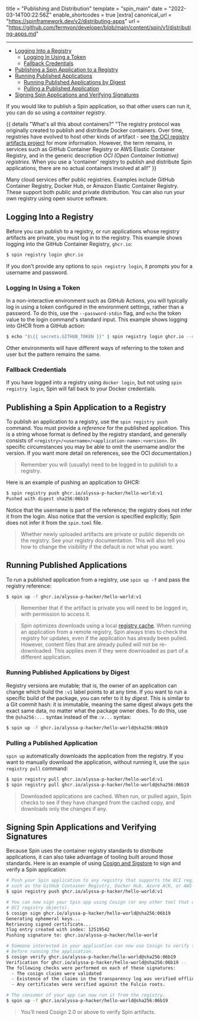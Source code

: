 title = "Publishing and Distribution"
template = "spin_main"
date = "2022-03-14T00:22:56Z"
enable_shortcodes = true
[extra]
canonical_url = "https://spinframework.dev/v2/distributing-apps"
url = "https://github.com/fermyon/developer/blob/main/content/spin/v1/distributing-apps.md"

---
- [Logging Into a Registry](#logging-into-a-registry)
  - [Logging In Using a Token](#logging-in-using-a-token)
  - [Fallback Credentials](#fallback-credentials)
- [Publishing a Spin Application to a Registry](#publishing-a-spin-application-to-a-registry)
- [Running Published Applications](#running-published-applications)
  - [Running Published Applications by Digest](#running-published-applications-by-digest)
  - [Pulling a Published Application](#pulling-a-published-application)
- [Signing Spin Applications and Verifying Signatures](#signing-spin-applications-and-verifying-signatures)

If you would like to publish a Spin application, so that other users can run it, you can do so using a _container registry_.

{{ details "What's all this about containers?" "The registry protocol was originally created to publish and distribute Docker containers. Over time, registries have evolved to host other kinds of artifact - see [the OCI registry artifacts project](https://github.com/opencontainers/artifacts) for more information. However, the term remains, in services such as GitHub Container Registry or AWS Elastic Container Registry, and in the generic description _OCI (Open Container Initiative) registries_. When you use a 'container' registry to publish and distribute Spin applications, there are no actual containers involved at all!" }}

Many cloud services offer public registries.  Examples include GitHub Container Registry, Docker Hub, or Amazon Elastic Container Registry.  These support both public and private distribution.  You can also run your own registry using open source software.

## Logging Into a Registry

Before you can publish to a registry, or run applications whose registry artifacts are private, you must log in to the registry.  This example shows logging into the GitHub Container Registry, `ghcr.io`:

<!-- @selectiveCpy -->

```bash
$ spin registry login ghcr.io
```

If you don't provide any options to `spin registry login`, it prompts you for a username and password.

### Logging In Using a Token

In a non-interactive environment such as GitHub Actions, you will typically log in using a token configured in the environment settings, rather than a password.  To do this, use the `--password-stdin` flag, and `echo` the token value to the login command's standard input.  This example shows logging into GHCR from a GitHub action:

<!-- @noCpy -->

```bash
$ echo "$\{{ secrets.GITHUB_TOKEN }}" | spin registry login ghcr.io --username $\{{ github.actor }} --password-stdin
```

Other environments will have different ways of referring to the token and user but the pattern remains the same.

### Fallback Credentials

If you have logged into a registry using `docker login`, but not using `spin registry login`, Spin will fall back to your Docker credentials.

## Publishing a Spin Application to a Registry

To publish an application to a registry, use the `spin registry push` command.  You must provide a _reference_ for the published application.  This is a string whose format is defined by the registry standard, and generally consists of `<registry>/<username>/<application-name>:<version>`.  (In specific circumstances you may be able to omit the username and/or the version.  If you want more detail on references, see the OCI documentation.)

> Remember you will (usually) need to be logged in to publish to a registry.

Here is an example of pushing an application to GHCR:

<!-- @nocpy -->

```bash
$ spin registry push ghcr.io/alyssa-p-hacker/hello-world:v1
Pushed with digest sha256:06b19
```

Notice that the username is part of the reference; the registry does not infer it from the login.  Also notice that the version is specified explicitly; Spin does not infer it from the `spin.toml` file.

> Whether newly uploaded artifacts are private or public depends on the registry.  See your registry documentation.  This will also tell you how to change the visibility if the default is not what you want.

## Running Published Applications

To run a published application from a registry, use `spin up -f` and pass the registry reference:

<!-- @nocpy -->

```bash
$ spin up -f ghcr.io/alyssa-p-hacker/hello-world:v1
```

> Remember that if the artifact is private you will need to be logged in, with permission to access it.

> Spin optimizes downloads using a local [registry cache](./cache). When running an application from a remote registry, Spin always tries to check the registry for updates, even if the application has already been pulled. However, content files that are already pulled will not be re-downloaded. This applies even if they were downloaded as part of a different application.

### Running Published Applications by Digest

Registry versions are mutable; that is, the owner of an application can change which build the `:v1` label points to at any time.  If you want to run a specific build of the package, you can refer to it by _digest_.  This is similar to a Git commit hash: it is immutable, meaning the same digest always gets the exact same data, no matter what the package owner does.  To do this, use the `@sha256:...` syntax instead of the `:v...` syntax:

<!-- @nocpy -->

```bash
$ spin up -f ghcr.io/alyssa-p-hacker/hello-world@sha256:06b19
```

### Pulling a Published Application

`spin up` automatically downloads the application from the registry. If you want to manually download the application, without running it, use the `spin registry pull` command:

<!-- @nocpy -->

```bash
$ spin registry pull ghcr.io/alyssa-p-hacker/hello-world:v1
$ spin registry pull ghcr.io/alyssa-p-hacker/hello-world@sha256:06b19
```

> Downloaded applications are cached. When run, or pulled again, Spin checks to see if they have changed from the cached copy, and downloads only the changes if any.

## Signing Spin Applications and Verifying Signatures

Because Spin uses the container registry standards to distribute applications, it can also take advantage of tooling built around those standards.  Here is an example of using [Cosign and Sigstore](https://docs.sigstore.dev/) to sign and verify a Spin application:

<!-- @nocpy -->

```bash
# Push your Spin application to any registry that supports the OCI registry artifacts,
# such as the GitHub Container Registry, Docker Hub, Azure ACR, or AWS ECR.
$ spin registry push ghcr.io/alyssa-p-hacker/hello-world:v1

# You can now sign your Spin app using Cosign (or any other tool that can sign
# OCI registry objects).
$ cosign sign ghcr.io/alyssa-p-hacker/hello-world@sha256:06b19
Generating ephemeral keys...
Retrieving signed certificate...
tlog entry created with index: 12519542
Pushing signature to: ghcr.io/alyssa-p-hacker/hello-world

# Someone interested in your application can now use Cosign to verify the signature
# before running the application.
$ cosign verify ghcr.io/alyssa-p-hacker/hello-world@sha256:06b19
Verification for ghcr.io/alyssa-p-hacker/hello-world@sha256:06b19 --
The following checks were performed on each of these signatures:
  - The cosign claims were validated
  - Existence of the claims in the transparency log was verified offline
  - Any certificates were verified against the Fulcio roots.

# The consumer of your app can now run it from the registry.
$ spin up -f ghcr.io/alyssa-p-hacker/hello-world@sha256:06b19
```

> You'll need Cosign 2.0 or above to verify Spin artifacts.

